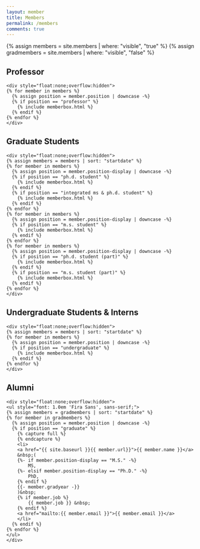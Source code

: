 ```yaml
---
layout: member
title: Members
permalink: /members
comments: true
---
```


{% assign members = site.members | where: "visible", "true" %}
{% assign gradmembers = site.members | where: "visible", "false" %}

<section class="featured-posts">
    <div class="section-title">
        <h2><span>Professor</span></h2>
    </div>
    
    <div style="float:none;overflow:hidden">
    {% for member in members %}
      {% assign position = member.position | downcase -%}
      {% if position == "professor" %}
        {% include memberbox.html %}
      {% endif %}
    {% endfor %}
    </div>
</section>

<section class="featured-posts">
    <div class="section-title">
        <h2><span>Graduate Students</span></h2>
    </div>
    
    <div style="float:none;overflow:hidden">
    {% assign members = members | sort: "startdate" %}
    {% for member in members %}
      {% assign position = member.position-display | downcase -%}
      {% if position == "ph.d. student" %}
        {% include memberbox.html %}
      {% endif %}
      {% if position == "integrated ms & ph.d. student" %}
        {% include memberbox.html %}
      {% endif %}
    {% endfor %}
    {% for member in members %}
      {% assign position = member.position-display | downcase -%}
      {% if position == "m.s. student" %}
        {% include memberbox.html %}
      {% endif %}
    {% endfor %}
    {% for member in members %}
      {% assign position = member.position-display | downcase -%}
      {% if position == "ph.d. student (part)" %}
        {% include memberbox.html %}
      {% endif %}
      {% if position == "m.s. student (part)" %}
        {% include memberbox.html %}
      {% endif %}
    {% endfor %}
    </div>
</section>

<section class="featured-posts">
    <div class="section-title">
        <h2><span>Undergraduate Students & Interns</span></h2>
    </div>
    
    <div style="float:none;overflow:hidden">
    {% assign members = members | sort: "startdate" %}
    {% for member in members %}
      {% assign position = member.position | downcase -%}
      {% if position == "undergraduate" %}
        {% include memberbox.html %}
      {% endif %}
    {% endfor %}
    </div>
</section>

<section class="featured-posts">
    <div class="section-title">
        <h2><span>Alumni</span></h2>
    </div>
    
    <div style="float:none;overflow:hidden">
    <ul style="font: 1.0em 'Fira Sans', sans-serif;">
    {% assign members = gradmembers | sort: "startdate" %}
    {% for member in gradmembers %}
      {% assign position = member.position | downcase -%}
      {% if position == "graduate" %}
        {% capture full %}
        {% endcapture %}
        <li>
        <a href="{{ site.baseurl }}{{ member.url}}">{{ member.name }}</a>
        &nbsp;(
        {%- if member.position-display == "M.S." -%}
            MS, 
        {%- elsif member.position-display == "Ph.D." -%}
            PhD,
        {% endif %}
        {{- member.gradyear -}} 
        )&nbsp;
        {% if member.job %}
            {{ member.job }} &nbsp;
        {% endif %}
        <a href="mailto:{{ member.email }}">{{ member.email }}</a> 
        </li>
      {% endif %}
    {% endfor %}
    </ul>
    </div>
</section>
